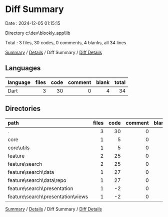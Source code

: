 # Diff Summary

Date : 2024-12-05 01:15:15

Directory c:\\dev\\blookly_app\\lib

Total : 3 files,  30 codes, 0 comments, 4 blanks, all 34 lines

[Summary](results.md) / [Details](details.md) / Diff Summary / [Diff Details](diff-details.md)

## Languages
| language | files | code | comment | blank | total |
| :--- | ---: | ---: | ---: | ---: | ---: |
| Dart | 3 | 30 | 0 | 4 | 34 |

## Directories
| path | files | code | comment | blank | total |
| :--- | ---: | ---: | ---: | ---: | ---: |
| . | 3 | 30 | 0 | 4 | 34 |
| core | 1 | 5 | 0 | 0 | 5 |
| core\\utils | 1 | 5 | 0 | 0 | 5 |
| feature | 2 | 25 | 0 | 4 | 29 |
| feature\\search | 2 | 25 | 0 | 4 | 29 |
| feature\\search\\data | 1 | 27 | 0 | 4 | 31 |
| feature\\search\\data\\repo | 1 | 27 | 0 | 4 | 31 |
| feature\\search\\presentation | 1 | -2 | 0 | 0 | -2 |
| feature\\search\\presentation\\views | 1 | -2 | 0 | 0 | -2 |

[Summary](results.md) / [Details](details.md) / Diff Summary / [Diff Details](diff-details.md)